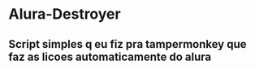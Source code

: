 # Alura-Destroyer

## Script simples q eu fiz pra tampermonkey que faz as licoes automaticamente do alura
